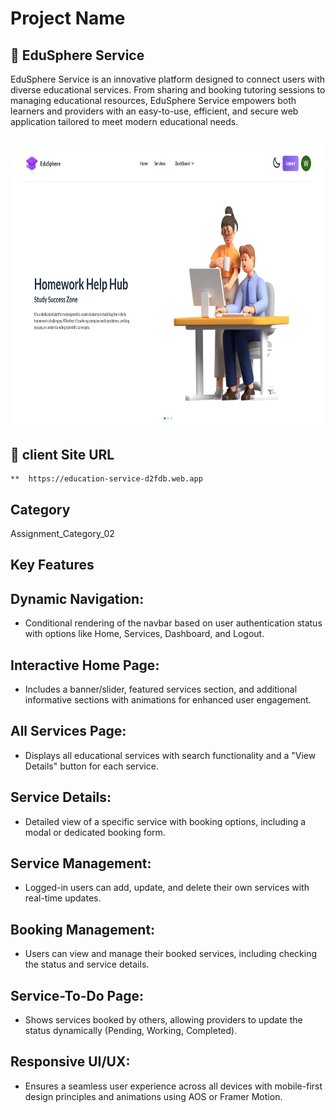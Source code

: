 
# Project Name

## 🌟 EduSphere Service
EduSphere Service is an innovative platform designed to connect users with diverse educational services. From sharing and booking tutoring sessions to managing educational resources, EduSphere Service empowers both learners and providers with an easy-to-use, efficient, and secure web application tailored to meet modern educational needs.


##

<img src="https://raw.githubusercontent.com/walid-official/eduShaper-service/main/Screenshot-2025-01-04-192322.png" alt="EduShaper Screenshot" width="600" height="450">

## 🔗 client Site URL

    **  https://education-service-d2fdb.web.app


## Category

Assignment_Category_02

## Key Features

## Dynamic Navigation:

* Conditional rendering of the navbar based on user authentication status with options like Home, Services, Dashboard, and Logout.

## Interactive Home Page:

*  Includes a banner/slider, featured services section, and additional informative sections with animations for enhanced user engagement.

## All Services Page:

* Displays all educational services with search functionality and a "View Details" button for each service.

## Service Details:

* Detailed view of a specific service with booking options, including a modal or dedicated booking form.

## Service Management: 

* Logged-in users can add, update, and delete their own services with real-time updates.

## Booking Management:

* Users can view and manage their booked services, including checking the status and service details.

## Service-To-Do Page:

* Shows services booked by others, allowing providers to update the status dynamically (Pending, Working, Completed).

## Responsive UI/UX:

* Ensures a seamless user experience across all devices with mobile-first design principles and animations using AOS or Framer Motion.
